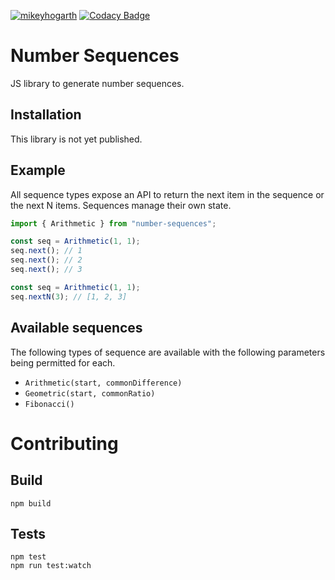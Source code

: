 [![mikeyhogarth](https://circleci.com/gh/mikeyhogarth/number-sequences.svg?style=svg)](https://circleci.com/gh/mikeyhogarth/number-sequences)
[![Codacy Badge](https://app.codacy.com/project/badge/Grade/d86b1fb82cf54880854ac0649ef3ab0f)](https://www.codacy.com/manual/mikeyhogarth/number-sequences?utm_source=github.com&utm_medium=referral&utm_content=mikeyhogarth/number-sequences&utm_campaign=Badge_Grade)

# Number Sequences

JS library to generate number sequences.

## Installation

This library is not yet published.

## Example

All sequence types expose an API to return the next item in
the sequence or the next N items. Sequences manage their own
state.

```javascript
import { Arithmetic } from "number-sequences";

const seq = Arithmetic(1, 1);
seq.next(); // 1
seq.next(); // 2
seq.next(); // 3

const seq = Arithmetic(1, 1);
seq.nextN(3); // [1, 2, 3]
```

## Available sequences

The following types of sequence are available with the following parameters being permitted for each.

- `Arithmetic(start, commonDifference)`
- `Geometric(start, commonRatio)`
- `Fibonacci()`

# Contributing

## Build

```
npm build
```

## Tests

```
npm test
npm run test:watch
```
